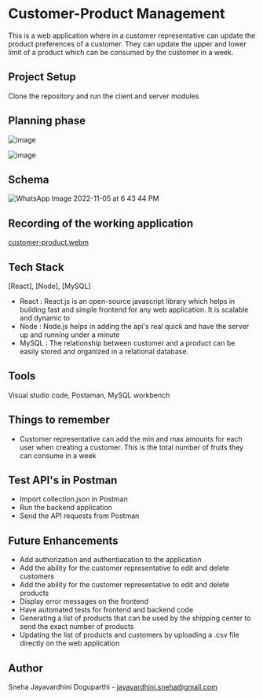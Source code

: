 # Customer-Product Management

This is a web application where in a customer representative can update the product preferences of a customer. They can update the upper and lower limit of a product which can be consumed by the customer in a week.

## Project Setup

Clone the repository and run the client and server modules

## Planning phase

![image](https://user-images.githubusercontent.com/65627723/200141991-20f039cc-41ad-4b53-b3ba-36a91e973f19.png)

![image](https://user-images.githubusercontent.com/65627723/200142012-321b570e-e912-4bdc-9508-9938fa8b9494.png)

## Schema

![WhatsApp Image 2022-11-05 at 6 43 44 PM](https://user-images.githubusercontent.com/65627723/200142426-8f1fd449-204a-495b-802b-d32309b7a612.jpeg)


## Recording of the working application

[customer-product.webm](https://user-images.githubusercontent.com/65627723/200142060-1d1e1356-3a47-4504-9ed9-2e408219af8f.webm)




## Tech Stack
[React], [Node], [MySQL]

- React : React.js is an open-source javascript library which helps in building fast and simple frontend for any web application. It is scalable and dynamic to 
- Node : Node.js helps in adding the api's real quick and have the server up and running under a minute
- MySQL : The relationship between customer and a product can be easily stored and organized in a relational database.

## Tools

Visual studio code, Postaman, MySQL workbench

## Things to remember

- Customer representative can add the min and max amounts for each user when creating a customer. This is the total number of fruits they can consume in a week

## Test API's in Postman

- Import collection.json in Postman
- Run the backend application
- Send the API requests from Postman

## Future Enhancements

- Add authorization and authentiacation to the application
- Add the ability for the customer representative to edit and delete customers
- Add the ability for the customer representative to edit and delete products
- Display error messages on the frontend
- Have automated tests for frontend and backend code
- Generating a list of products that can be used by the shipping center to send the exact number of products
- Updating the list of products and customers by uploading a .csv file directly on the web application

## Author

Sneha Jayavardhini Doguparthi - jayavardhini.sneha@gmail.com
